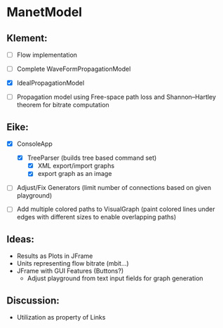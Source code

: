 # ManetModel

## Klement:
- [ ] Flow implementation
- [ ] Complete WaveFormPropagationModel 
- [x] IdealPropagationModel
- [ ] Propagation model using Free-space path loss and Shannon–Hartley theorem for bitrate computation
 
 
## Eike: 
- [x] ConsoleApp
  - [x] TreeParser (builds tree based command set)
    - [x] XML export/import graphs
    - [x] export graph as an image
- [ ] Adjust/Fix Generators (limit number of connections based on given playground)
- [ ] Add multiple colored paths to VisualGraph (paint colored lines under edges with different sizes to enable overlapping paths)


## Ideas:
- Results as Plots in JFrame
- Units representing flow bitrate (mbit...)
- JFrame with GUI Features (Buttons?)
  - Adjust playground from text input fields for graph generation
  
## Discussion:
- Utilization as property of Links



